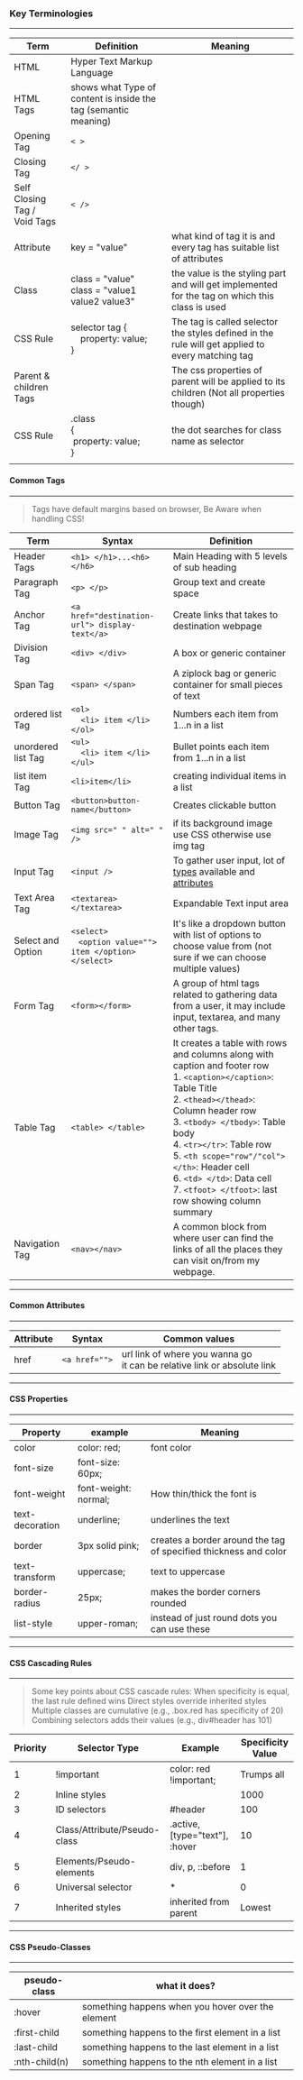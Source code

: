 
### Key Terminologies

---

| Term                             | Definition                                                       | Meaning                                                                                             |
| -------------------------------- | ---------------------------------------------------------------- | --------------------------------------------------------------------------------------------------- |
| HTML                             | Hyper Text Markup Language                                       |
| HTML Tags                        | shows what Type of content is inside the tag (semantic meaning)  |
| Opening Tag                      | `< >`                                                            |
| Closing Tag                      | `</ >`                                                           |
| Self Closing Tag /<br> Void Tags | `< />`                                                           |
| Attribute                        | key = "value"                                                    | what kind of tag it is and every tag has suitable list of attributes                                |
| Class                            | class = "value" <br> class = "value1 value2 value3"              | the value is the styling part and will get implemented for the tag on which this class is used      |
| CSS Rule                         | selector tag {<br>&nbsp;&nbsp;&nbsp;&nbsp;property: value;<br> } | The tag is called selector<br>the styles defined in the rule will get applied to every matching tag |
| Parent & children Tags           |                                                                  | The css properties of parent will be applied to its children (Not all properties though)            |
| CSS Rule                         | .class<br> {<br>&nbsp;property: value;<br>}                      | the dot searches for class name as selector                                                         |
|||



#### Common Tags

---

> Tags have default margins based on browser, Be Aware when handling CSS!

| Term               | Syntax                                                                            | Definition                                                                                                                                                                                                                                                                                                                                                                               |
| ------------------ | --------------------------------------------------------------------------------- | ---------------------------------------------------------------------------------------------------------------------------------------------------------------------------------------------------------------------------------------------------------------------------------------------------------------------------------------------------------------------------------------- |
| Header Tags        | `<h1> </h1>...<h6> </h6>`                                                         | Main Heading with 5 levels of sub heading                                                                                                                                                                                                                                                                                                                                                |
| Paragraph Tag      | `<p> </p>`                                                                        | Group text and create space                                                                                                                                                                                                                                                                                                                                                              |
| Anchor Tag         | `<a href="destination-url"> display-text</a>`                                     | Create links that takes to destination webpage                                                                                                                                                                                                                                                                                                                                           |
| Division Tag       | `<div> </div>`                                                                    | A box or generic container                                                                                                                                                                                                                                                                                                                                                               |
| Span Tag           | `<span> </span>`                                                                  | A ziplock bag or generic container for small pieces of text                                                                                                                                                                                                                                                                                                                              |
| ordered list Tag   | `<ol>`<br>&nbsp;&nbsp;&nbsp;&nbsp;`<li> item </li>`<br>`</ol>`                    | Numbers each item from 1...n in a list                                                                                                                                                                                                                                                                                                                                                   |
| unordered list Tag | `<ul>`<br>&nbsp;&nbsp;&nbsp;&nbsp;`<li> item </li>`<br>`</ul>`                    | Bullet points each item from 1...n in a list                                                                                                                                                                                                                                                                                                                                             |
| list item Tag      | `<li>item</li>`                                                                   | creating individual items in a list                                                                                                                                                                                                                                                                                                                                                      |
| Button Tag         | `<button>button-name</button>`                                                    | Creates clickable button                                                                                                                                                                                                                                                                                                                                                                 |
| Image Tag          | `<img src=" " alt=" " />`                                                         | if its background image use CSS otherwise use img tag                                                                                                                                                                                                                                                                                                                                    |
| Input Tag          | `<input />`                                                                       | To gather user input, lot of [types](https://developer.mozilla.org/en-US/docs/Web/HTML/Element/input#input_types) available and [attributes](https://developer.mozilla.org/en-US/docs/Web/HTML/Element/input#attributes) <br>                                                                                                                                                            |
| Text Area Tag      | `<textarea> </textarea>`                                                          | Expandable Text input area                                                                                                                                                                                                                                                                                                                                                               |
| Select and Option  | `<select>`<br>&nbsp;&nbsp;&nbsp;`<option value=""> item </option>`<br>`</select>` | It's like a dropdown button with list of options to choose value from (not sure if we can choose multiple values)                                                                                                                                                                                                                                                                        |
| Form Tag           | `<form></form>`                                                                   | A group of html tags related to gathering data from a user, it may include input, textarea, and many other tags.                                                                                                                                                                                                                                                                         |
| Table Tag          | `<table> </table>`                                                                | It creates a table with rows and columns along with caption and footer row <br> 1. `<caption></caption>`: Table Title <br> 2. `<thead></thead>`: Column header row <br> 3. `<tbody> </tbody>`: Table body <br> 4. `<tr></tr>`: Table row <br> 5. `<th scope="row"/"col"> </th>`: Header cell <br> 6. `<td> </td>`: Data cell <br> 7. `<tfoot> </tfoot>`: last row showing column summary |
| Navigation Tag     | `<nav></nav>`                                                                     | A common block from where user can find the links of all the places they can visit on/from my webpage.                                                                                                                                                                                                                                                                                   |

---

#### Common Attributes

---

| Attribute | Syntax        | Common values                                                                |
| --------- | ------------- | ---------------------------------------------------------------------------- |
| href      | `<a href="">` | url link of where you wanna go <br> it can be relative link or absolute link |

---

#### CSS Properties

---

| Property        | example              | Meaning                                                          |
| --------------- | -------------------- | ---------------------------------------------------------------- |
| color           | color: red;          | font color                                                       |
| font-size       | font-size: 60px;     |
| font-weight     | font-weight: normal; | How thin/thick the font is                                       |
| text-decoration | underline;           | underlines the text                                              |
| border          | 3px solid pink;      | creates a border around the tag of specified thickness and color |
| text-transform  | uppercase;           | text to uppercase                                                |
| border-radius   | 25px;                | makes the border corners rounded                                 |
| list-style      | upper-roman;         | instead of just round dots you can use these                     |
---

#### CSS Cascading Rules

___

> Some key points about CSS cascade rules:
> When specificity is equal, the last rule defined wins
> Direct styles override inherited styles
> Multiple classes are cumulative (e.g., .box.red has specificity of 20)
> Combining selectors adds their values (e.g., div#header has 101)

| Priority | Selector Type                | Example                        | Specificity Value |
| -------- | ---------------------------- | ------------------------------ | ----------------- |
| 1        | !important                   | color: red !important;         | Trumps all        |
| 2        | Inline styles                | <div style="color: red">       | 1000              |
| 3        | ID selectors                 | #header                        | 100               |
| 4        | Class/Attribute/Pseudo-class | .active, [type="text"], :hover | 10                |
| 5        | Elements/Pseudo-elements     | div, p, ::before               | 1                 |
| 6        | Universal selector           | *                              | 0                 |
| 7        | Inherited styles             | inherited from parent          | Lowest            |

---

#### CSS Pseudo-Classes

---

| pseudo-class| what it does?
| ---- | ----
|:hover| something happens when you hover over the element
|:first-child| something happens to the first element in a list
|:last-child| something happens to the last element in a list
|:nth-child(n)| something happens to the nth element in a list